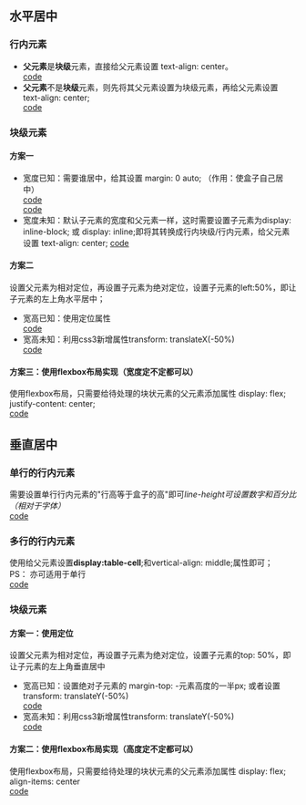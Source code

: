 ## 水平居中  
### 行内元素  
* **父元素**是**块级**元素，直接给父元素设置 text-align: center。  
[code](./center/horizontalLineWithBlockParentTest.html)  
* **父元素**不是**块级**元素，则先将其父元素设置为块级元素，再给父元素设置 text-align: center;  
[code](./center/horizontalLineWithBlockParentTest.html)  
### 块级元素  
#### 方案一  
* 宽度已知：需要谁居中，给其设置 margin: 0 auto; （作用：使盒子自己居中）  
[code](./center/horizontalBlockWithMarginAndNumberTest.html)  
[code](./center/horizontalBlockWithMarginAndPercentageTest.html)  
* 宽度未知：默认子元素的宽度和父元素一样，这时需要设置子元素为display: inline-block; 或 display: inline;即将其转换成行内块级/行内元素，给父元素设置 text-align: center; 
[code](./center/horizontalBlockUnknowWidthAndHeightTest.html)  
#### 方案二  
设置父元素为相对定位，再设置子元素为绝对定位，设置子元素的left:50%，即让子元素的左上角水平居中； 
* 宽高已知：使用定位属性  
[code](./center/horizontalWithPositionKnowWidthAndHeight.html)  
* 宽高未知：利用css3新增属性transform: translateX(-50%)  
[code](./center/horizontalBlockUnknowWidthAndHeightTest.html)  
#### 方案三：使用flexbox布局实现（宽度定不定都可以） 
使用flexbox布局，只需要给待处理的块状元素的父元素添加属性 display: flex; justify-content: center;  
[code](./center/horizontalBlockWithFlex.html)  
## 垂直居中  
### 单行的行内元素  
需要设置单行行内元素的"行高等于盒子的高"即可*line-height可设置数字和百分比（相对于字体）*  
[code](./center/verticalLineWithLineHeight.html)  
### 多行的行内元素  
使用给父元素设置**display:table-cell**;和vertical-align: middle;属性即可；   
PS： 亦可适用于单行   
[code](./center/verticalMultiLineWithLineHeight.html)  
### 块级元素  
#### 方案一：使用定位  
设置父元素为相对定位，再设置子元素为绝对定位，设置子元素的top: 50%，即让子元素的左上角垂直居中  
* 宽高已知：设置绝对子元素的 margin-top: -元素高度的一半px; 或者设置transform: translateY(-50%)  
[code](./center/verticalBlockWithLineHeight.html)    
* 宽高未知：利用css3新增属性transform: translateY(-50%)  
[code](./center/verticalBlockWithPositionUnkonwLineHeight.html)  
#### 方案二：使用flexbox布局实现（高度定不定都可以）  
使用flexbox布局，只需要给待处理的块状元素的父元素添加属性 display: flex; align-items: center  
[code](./center/verticalLineWithFlex.html)  
